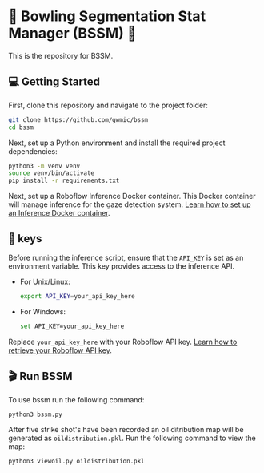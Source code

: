 # 🎳 Bowling Segmentation Stat Manager (BSSM) 🎳

This is the repository for BSSM.

## 💻 Getting Started

First, clone this repository and navigate to the project folder:

```bash
git clone https://github.com/gwmic/bssm
cd bssm
```

Next, set up a Python environment and install the required project dependencies:

```bash
python3 -m venv venv
source venv/bin/activate
pip install -r requirements.txt
```

Next, set up a Roboflow Inference Docker container. This Docker container will manage inference for the gaze detection system. [Learn how to set up an Inference Docker container](https://inference.roboflow.com/quickstart/docker/).

## 🔑 keys

Before running the inference script, ensure that the `API_KEY` is set as an environment variable. This key provides access to the inference API.

- For Unix/Linux:

    ```bash
    export API_KEY=your_api_key_here
    ```

- For Windows:

    ```bash
    set API_KEY=your_api_key_here
    ```
  
Replace `your_api_key_here` with your Roboflow API key. [Learn how to retrieve your Roboflow API key](https://docs.roboflow.com/api-reference/authentication#retrieve-an-api-key).

## 🎬 Run BSSM

To use bssm run the following command:

```bash
python3 bssm.py
```

After five strike shot's have been recorded an oil ditribution map will be generated as `oildistribution.pkl`. Run the following command to view the map:

```bash
python3 viewoil.py oildistribution.pkl
```